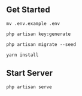 ## Get Started

```
mv .env.example .env

php artisan key:generate

php artisan migrate --seed

yarn install
```

## Start Server
```
php artisan serve
```